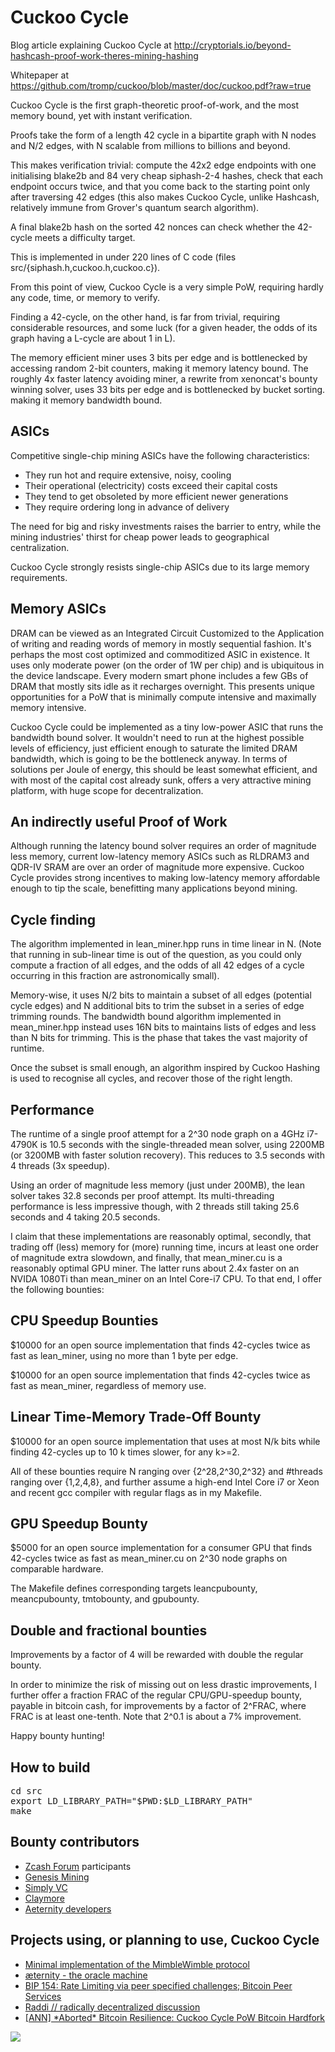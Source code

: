 Cuckoo Cycle
============
Blog article explaining Cuckoo Cycle at
http://cryptorials.io/beyond-hashcash-proof-work-theres-mining-hashing

Whitepaper at
https://github.com/tromp/cuckoo/blob/master/doc/cuckoo.pdf?raw=true

Cuckoo Cycle is the first graph-theoretic proof-of-work,
and the most memory bound, yet with instant verification.

Proofs take the form of a length 42 cycle in a bipartite graph with N nodes and
N/2 edges, with N scalable from millions to billions and beyond.

This makes verification trivial: compute the 42x2 edge endpoints with one
initialising blake2b and 84 very cheap siphash-2-4 hashes, check that each
endpoint occurs twice, and that you come back to the starting point only after
traversing 42 edges (this also makes Cuckoo Cycle, unlike Hashcash, relatively
immune from Grover's quantum search algorithm).

A final blake2b hash on the sorted 42 nonces can check whether the 42-cycle
meets a difficulty target.

This is implemented in under 220 lines of C code (files src/{siphash.h,cuckoo.h,cuckoo.c}).

From this point of view, Cuckoo Cycle is a very simple PoW,
requiring hardly any code, time, or memory to verify.

Finding a 42-cycle, on the other hand, is far from trivial,
requiring considerable resources, and some luck
(for a given header, the odds of its graph having a L-cycle are about 1 in L).

The memory efficient miner uses 3 bits per edge and is bottlenecked by
accessing random 2-bit counters, making it memory latency bound.  The roughly
4x faster latency avoiding miner, a rewrite from xenoncat's bounty winning solver,
uses 33 bits per edge and is bottlenecked by bucket sorting. making it memory bandwidth bound.

ASICs
-----
Competitive single-chip mining ASICs have the following characteristics:
* They run hot and require extensive, noisy, cooling
* Their operational (electricity) costs exceed their capital costs
* They tend to get obsoleted by more efficient newer generations
* They require ordering long in advance of delivery

The need for big and risky investments raises the barrier to entry,
while the mining industries' thirst for cheap power leads to geographical centralization.

Cuckoo Cycle strongly resists single-chip ASICs due to its large memory requirements.

Memory ASICs
------------
DRAM can be viewed as an Integrated Circuit Customized to the Application of writing and reading words of memory
in mostly sequential fashion. It's perhaps the most cost optimized and commoditized ASIC in existence.
It uses only moderate power (on the order of 1W per chip) and is ubiquitous in the device landscape.
Every modern smart phone includes a few GBs of DRAM that mostly sits idle as it recharges overnight.
This presents unique opportunities for a PoW that is minimally compute intensive and maximally memory intensive.

Cuckoo Cycle could be implemented as a tiny low-power ASIC that runs the bandwidth bound solver.
It wouldn't need to run at the highest possible levels of efficiency, just efficient enough to saturate
the limited DRAM bandwidth, which is going to be the bottleneck anyway.
In terms of solutions per Joule of energy, this should be least somewhat efficient,
and with most of the capital cost already sunk, offers a very attractive mining platform,
with huge scope for decentralization.

An indirectly useful Proof of Work
--------------
Although running the latency bound solver requires an order of magnitude less memory,
current low-latency memory ASICs such as RLDRAM3 and QDR-IV SRAM are over an order of magnitude more expensive.
Cuckoo Cycle provides strong incentives to making low-latency memory affordable enough to tip the scale,
benefitting many applications beyond mining.

Cycle finding
--------------
The algorithm implemented in lean_miner.hpp runs in time linear in N.
(Note that running in sub-linear time is out of the question, as you could
only compute a fraction of all edges, and the odds of all 42 edges of a cycle
occurring in this fraction are astronomically small).

Memory-wise, it uses N/2 bits to maintain a subset of all edges (potential
cycle edges) and N additional bits to trim the subset in a series of edge trimming rounds.
The bandwidth bound algorithm implemented in mean_miner.hpp instead uses 16N bits to maintains
lists of edges and less than N bits for trimming.
This is the phase that takes the vast majority of runtime.

Once the subset is small enough, an algorithm inspired by Cuckoo Hashing
is used to recognise all cycles, and recover those of the right length.

Performance
--------------

The runtime of a single proof attempt for a 2^30 node graph on a 4GHz i7-4790K is 10.5 seconds
with the single-threaded mean solver, using 2200MB (or 3200MB with faster solution recovery).
This reduces to 3.5 seconds with 4 threads (3x speedup).

Using an order of magnitude less memory (just under 200MB),
the lean solver takes 32.8 seconds per proof attempt.
Its multi-threading performance is less impressive though,
with 2 threads still taking 25.6 seconds and 4 taking 20.5 seconds.

I claim that these implementations are reasonably optimal,
secondly, that trading off (less) memory for (more) running time,
incurs at least one order of magnitude extra slowdown,
and finally, that mean_miner.cu is a reasonably optimal GPU miner.
The latter runs about 2.4x faster on an NVIDA 1080Ti than mean_miner on an Intel Core-i7 CPU.
To that end, I offer the following bounties:

CPU Speedup Bounties
--------------
$10000 for an open source implementation that finds 42-cycles twice as fast
as lean_miner, using no more than 1 byte per edge.

$10000 for an open source implementation that finds 42-cycles twice as fast
as mean_miner, regardless of memory use.

Linear Time-Memory Trade-Off Bounty
--------------
$10000 for an open source implementation that uses at most N/k bits while finding 42-cycles up to 10 k times slower, for any k>=2.

All of these bounties require N ranging over {2^28,2^30,2^32} and #threads
ranging over {1,2,4,8}, and further assume a high-end Intel Core i7 or Xeon and
recent gcc compiler with regular flags as in my Makefile.

GPU Speedup Bounty
--------------
$5000 for an open source implementation for a consumer GPU
that finds 42-cycles twice as fast as mean_miner.cu on 2^30 node graphs on comparable hardware.

The Makefile defines corresponding targets leancpubounty, meancpubounty, tmtobounty, and gpubounty.

Double and fractional bounties
------------------------
Improvements by a factor of 4 will be rewarded with double the regular bounty.

In order to minimize the risk of missing out on less drastic improvements,
I further offer a fraction FRAC of the regular CPU/GPU-speedup bounty, payable in bitcoin cash,
for improvements by a factor of 2^FRAC, where FRAC is at least one-tenth.
Note that 2^0.1 is about a 7% improvement.

Happy bounty hunting!
 
How to build
--------------
<pre>
cd src
export LD_LIBRARY_PATH="$PWD:$LD_LIBRARY_PATH"
make
</pre>

Bounty contributors
-------------------

<ul>
<li> <a href="https://forum.z.cash/">Zcash Forum</a> participants</li>
<li> <a href="https://www.genesis-mining.com/">Genesis Mining</a> </li>
<li> <a href="https://www.simply-vc-co.ltd/?page_id=8">Simply VC</a> </li>
<li> <a href="https://bitcointalk.org/index.php?topic=1670733.0">Claymore</a> </li>
<LI> <a href="http://www.aeternity.com/">Aeternity developers</a>
</ul>

Projects using, or planning to use, Cuckoo Cycle
--------------
<UL>
<LI> <a href="https://github.com/mimblewimble/grin">Minimal implementation of the MimbleWimble protocol</a>
<LI> <a href="http://www.aeternity.com/">æternity - the oracle machine</a>
<LI> <a href="https://github.com/bitcoin/bips/blob/master/bip-0154.mediawiki">BIP 154: Rate Limiting via peer specified challenges; Bitcoin Peer Services</a>
<LI> <a href="http://www.raddi.net/">Raddi // radically decentralized discussion</a>
<LI> <a href="https://bitcointalk.org/index.php?topic=2360396">[ANN] *Aborted* Bitcoin Resilience: Cuckoo Cycle PoW Bitcoin Hardfork</a>
</UL>

![](img/logo.png?raw=true)
